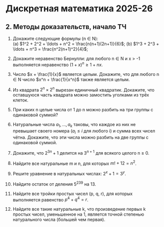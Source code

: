 # Дискретная математика 2025-26
## 2. Методы доказательств, начало ТЧ

1. Докажите следующие формулы (n ∈ N):  
   (a) $1^2 + 2^2 + \ldots + n^2 = \frac{n(n+1)(2n+1)}{6}$;
   (b) $1^3 + 2^3 + \ldots + n^3 = \frac{n^2(n+1)^2}{4}$;

2. Докажите неравенство Бернулли: для любого n ∈ N и x > -1 выполняется неравенство $(1+x)^n \geq 1+nx$.

3. Число $x + \frac{1}{x}$ является целым. Докажите, что для любого n ∈ N число $x^n + \frac{1}{x^n}$ также является целым.

4. Из квадрата $2^n \times 2^n$ вырезан единичный квадратик. Докажите, что оставшуюся часть квадрата можно замостить уголками из трёх клеток.

5. При каких n целые числа от 1 до n можно разбить на три группы с одинаковой суммой?

6. Натуральные числа $a_1, \ldots, a_k$ таковы, что каждое из них не превышает своего номера ($a_i \leq i$ для любого i) и сумма всех чисел чётна. Докажите, что эти числа можно разбить на две группы с одинаковой суммой.

7. Докажите, что $2^{3n} + 1$ делится на $3^{n+1}$ для всякого целого n ≥ 0.

8. Найдите все натуральные m и n, для которых $m! + 12 = n^2$.

9. Решите уравнение в натуральных числах: $2^x + 1 = 3^y$.

10. Найдите остаток от деления $5^{239}$ на 13.

11. Найдите все тройки простых чисел (p, q, r), для которых выполняется равенство $p^4 + q^4 = r$.

12. Найдите все такие натуральные k, что произведение первых k простых чисел, уменьшенное на 1, является точной степенью натурального числа (большей чем первая).
